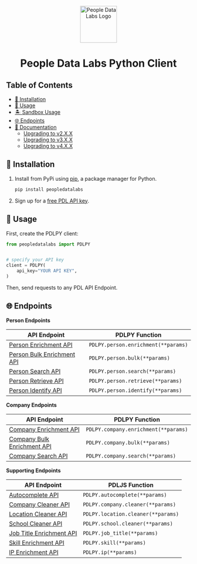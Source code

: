 <p align="center">
<img src="https://i.imgur.com/S7DkZtr.png" width="100" alt="People Data Labs Logo">
</p>
<h1 align="center">People Data Labs Python Client</h1>


## Table of Contents

- [🔧 Installation](#installation)
- [🚀 Usage](#usage)
- [🏝 Sandbox Usage](#sandbox)
- [🌐 Endpoints](#endpoints)
- [📘 Documentation](#documentation)
  - [Upgrading to v2.X.X](#upgrading-to-v2)
  - [Upgrading to v3.X.X](#upgrading-to-v3)
  - [Upgrading to v4.X.X](#upgrading-to-v4)


## 🔧 Installation <a name="installation"></a>

1. Install from PyPi using [pip](https://pip.pypa.io/en/latest/), a package manager for Python.

    ```bash
    pip install peopledatalabs
    ```

2. Sign up for a [free PDL API key](https://www.peopledatalabs.com/signup).

## 🚀 Usage <a name="usage"></a>

First, create the PDLPY client:

```python
from peopledatalabs import PDLPY


# specify your API key
client = PDLPY(
    api_key="YOUR API KEY",
)

```

Then, send requests to any PDL API Endpoint.


## 🌐 Endpoints <a name="endpoints"></a>

**Person Endpoints**

| API Endpoint                                                                                    | PDLPY Function                      |
| ----------------------------------------------------------------------------------------------- | ----------------------------------- |
| [Person Enrichment API](https://docs.peopledatalabs.com/docs/enrichment-api)                    | `PDLPY.person.enrichment(**params)` |
| [Person Bulk Enrichment API](https://docs.peopledatalabs.com/docs/bulk-enrichment-api)          | `PDLPY.person.bulk(**params)`       |
| [Person Search API](https://docs.peopledatalabs.com/docs/search-api)                            | `PDLPY.person.search(**params)`     |
| [Person Retrieve API](https://docs.peopledatalabs.com/docs/person-retrieve-api)                 | `PDLPY.person.retrieve(**params)`   |
| [Person Identify API](https://docs.peopledatalabs.com/docs/identify-api)                        | `PDLPY.person.identify(**params)`   |

**Company Endpoints**

| API Endpoint                                                                                    | PDLPY Function                       |
| ----------------------------------------------------------------------------------------------- | ------------------------------------ |
| [Company Enrichment API](https://docs.peopledatalabs.com/docs/company-enrichment-api)           | `PDLPY.company.enrichment(**params)` |
| [Company Bulk Enrichment API](https://docs.peopledatalabs.com/docs/bulk-company-enrichment-api) | `PDLPY.company.bulk(**params)`       |
| [Company Search API](https://docs.peopledatalabs.com/docs/company-search-api)                   | `PDLPY.company.search(**params)`     |

**Supporting Endpoints**

| API Endpoint                                                                              | PDLJS Function                     |
| ----------------------------------------------------------------------------------------- | ---------------------------------- |
| [Autocomplete API](https://docs.peopledatalabs.com/docs/autocomplete-api)                 | `PDLPY.autocomplete(**params)`     |
| [Company Cleaner API](https://docs.peopledatalabs.com/docs/cleaner-apis#companyclean)     | `PDLPY.company.cleaner(**params)`  |
| [Location Cleaner API](https://docs.peopledatalabs.com/docs/cleaner-apis#locationclean)   | `PDLPY.location.cleaner(**params)` |
| [School Cleaner API](https://docs.peopledatalabs.com/docs/cleaner-apis#schoolclean)       | `PDLPY.school.cleaner(**params)`   |
| [Job Title Enrichment API](https://docs.peopledatalabs.com/docs/job-title-enrichment-api) | `PDLPY.job_title(**params)`        |
| [Skill Enrichment API](https://docs.peopledatalabs.com/docs/skill-enrichment-api)         | `PDLPY.skill(**params)`            |
| [IP Enrichment API](https://docs.peopledatalabs.com/docs/ip-enrichment-api)               | `PDLPY.ip(**params)`               |

